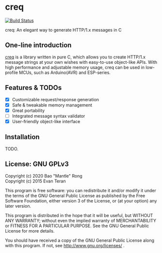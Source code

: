 # creq

[![Build Status](https://travis-ci.com/CSharperMantle/creq.svg?branch=master)](https://travis-ci.com/CSharperMantle/creq)

creq: An elegant way to generate HTTP/1.x messages in C

## One-line introduction

[creq](https://github.com/CSharperMantle/creq) is a library written in pure C, which allows you to create HTTP/1.x message strings at your own wishes with easy-to-use object-like APIs. With high performance and adjustable memory usage, creq can be used in low-profile MCUs, such as Arduino(AVR) and ESP-series.

## Features & TODOs

- [x] Customizable request/response generation
- [x] Safe & tweakable memory management
- [x] Great portability
- [ ] Integrated message syntax validator
- [x] User-friendly object-like interface

## Installation

TODO.

## License: GNU GPLv3

Copyright (c) 2020 Bao "Mantle" Rong 
<br>
Copyright (c) 2015 Evan Teran

This program is free software: you can redistribute it and/or modify
it under the terms of the GNU General Public License as published by
the Free Software Foundation, either version 3 of the License, or
(at your option) any later version.

This program is distributed in the hope that it will be useful,
but WITHOUT ANY WARRANTY; without even the implied warranty of
MERCHANTABILITY or FITNESS FOR A PARTICULAR PURPOSE.  See the
GNU General Public License for more details.

You should have received a copy of the GNU General Public License
along with this program.  If not, see http://www.gnu.org/licenses/ .
